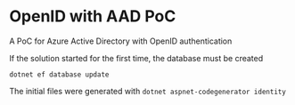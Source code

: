 # OpenID with AAD PoC

A PoC for Azure Active Directory with OpenID authentication

If the solution started for the first time, the database must be created
```
dotnet ef database update
```

The initial files were generated with ```dotnet aspnet-codegenerator identity```